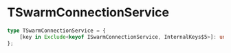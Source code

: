 # TSwarmConnectionService

```ts
type TSwarmConnectionService = {
    [key in Exclude<keyof ISwarmConnectionService, InternalKeys$5>]: unknown;
};
```


